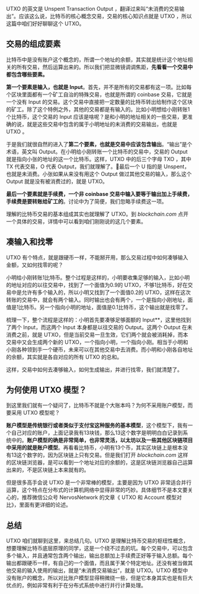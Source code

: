 UTXO 的英文是 Unspent Transaction Output ，翻译过来叫“未消费的交易输出”。应该这么说，比特币的核心概念交易，交易的核心知识点就是 UTXO ，所以这篇中咱们好好聊聊这个 UTXO。

## 交易的组成要素

比特币中是没有账户这个概念的，所谓一个地址的余额，其实就是统计这个地址相关的所有交易，然后运算出来的。所以我们把显微镜调调焦距，**先看看一个交易中都包含哪些要素。**

**第一个要素是输入，也就是 Input**。首先，并不是所有的交易都有这一项。比如每个区块里面都有一个矿工自治的特殊交易，也就是所谓的 coinbase 交易，它就是一个没有 Input 的交易。这个交易中直接把一定数量的比特币转出给制作这个区块的矿工。除了这个特例之外，其他的交易都是有输入的。比如小明想给小刚转账1个比特币，这个交易的 Input 应该是啥呢？是和小明的地址相关的一些交易，更准确的说，就是这些交易中包含的属于小明地址的未消费的交易输出，也就是 UTXO 。

于是我们就很自然的进入了**第二个要素，也就是交易中应该包含输出**。“输出”是个术语，英文叫 Output。在小明给小刚转账一个比特币的交易中，交易的 Output 就是指向小张的地址的这一个比特币。这样，UTXO 中的后三个字母 TXO ，其中 TX 代表交易，O 代表 Output，我们就理解了。最后一个 U 指的是 Unspent，也就是未消费。小张如果从来没有用这个 Output 做过其他交易的输入，那么这个 Output 就是没有被消费过的，就是 UTXO。

**最后一个要素就是手续费，一个非 coinbase 交易中输入要等于输出加上手续费，手续费是要转账给矿工的**。讨论中为了简便，我们忽略手续费这一项。

理解的比特币交易的基本组成其实也就理解了 UTXO。到 *blockchain.com* 点开一个具体的交易，详情中可以看到咱们刚刚说的这几个要素。

## 凑输入和找零

UTXO 有个特点，就是跟硬币一样，不能掰开用，那么交易过程中如何凑够输入金额，又如何找零的呢？

小明给小刚转账1比特币。整个过程是这样的，小明要收集足够的输入，比如小明的地址对应的以往交易中，找到了一个面值为0.9的 UTXO，不够1比特币，好在交易中是允许有多个输入的，所以小明又找到了一个面值0.2的 UTXO，这样在这次转账的交易中，就会有两个输入。同时输出也会有两个，一个是指向小刚地址，面值是1比特币。另一个指向小明的地址，面值是0.1比特币，这个输出就是找零了。

梳理一下，整个流程是这样的：小明首先要凑够足够面额的 Input**，这里他找到了两个 Input，而这两个 Input 本身都是以往交易的 Output。这两个 Output 在未消费之前，就是 UTXO，但是当前交易一旦生效，它们两个就会被消耗掉，而本交易中又会生成两个新的 UTXO，一个指向小明，一个指向小刚。相当于小明和小刚各种领到手一个硬币，未来可以在其他交易中去消费。而小明和小刚各自地址的余额，其实就是各自对应的所有 UTXO 的总和。

这样，交易中如何去凑够输入，如何生成输出，并进行找零，我们就清楚了。

## 为何使用 UTXO 模型？

到这里我们就有一个疑问了，比特币不就是个大账本吗？为何不采用账户模型，而要采用 UTXO 模型呢？

**账户模型是传统银行或者类似于支付宝这种服务的基本模型**，这个模型下，我有一个自己对应的账户，上面记录我有13块钱，那么13这个数字是明明白白记录到系统中的。**账户模型的确是非常简单，也非常灵活，以太坊以及一些其他区块链项目中采用的就是账户模型**。再看看比特币，小明有13个币，其实区块链上是根本没有13这个数字的，因为区块链上只有交易。但是我们打开 *blockchain.com* 这样的区块链浏览器，是可以看到一个地址对应的余额的，这是区块链浏览器自己运算出来的，不是区块链上本来就有的。

但是很多高手会说 UTXO 是一个非常棒的模型，主要是因为 UTXO 非常适合并行运算，这个特点在分布式的计算机网络中显得非常的巧妙。具体细节不是本文要关心的，推荐微信公众号 NervosNetwork 的文章《 UTXO 和 Account 模型对比》，里面有更详细的论述。

## 总结

UTXO 咱们就聊到这里，来总结几句。UTXO 是理解比特币交易的枢纽性概念，想要理解比特币底层原理的同学，这是一个绕不过去的坑。每个交易中，可以包含多个输入，并且通常包含两个输出，输出总额加上手续费正好等于输入总额。每个输出都跟硬币一样，有自己的一个面值，而且属于某个特定地址。还没有被当做其他交易的输入使用的输出，就是“未消费交易输出”，就是 UTXO。UTXO 模型中没有账户的概念，所以对比账户模型显得稍微绕一些，但是它本身其实也是有巨大优点的，例如非常有利于在分布式系统中进行并行计算处理。
